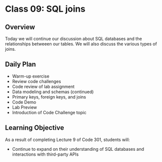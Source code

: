 # Class 09: SQL joins

## Overview

Today we will continue our discussion about SQL databases and the relationships betweeen our tables. We will also discuss the various types of joins.

## Daily Plan

- Warm-up exercise
- Review code challenges
- Code review of lab assignment
- Data modeling and schemas (continued)
- Primary keys, foreign keys, and joins
- Code Demo
- Lab Preview
- Introduction of Code Challenge topic

## Learning Objective

As a result of completing Lecture 9 of Code 301, students will:
- Continue to expand on their understanding of SQL databases and interactions with third-party APIs
